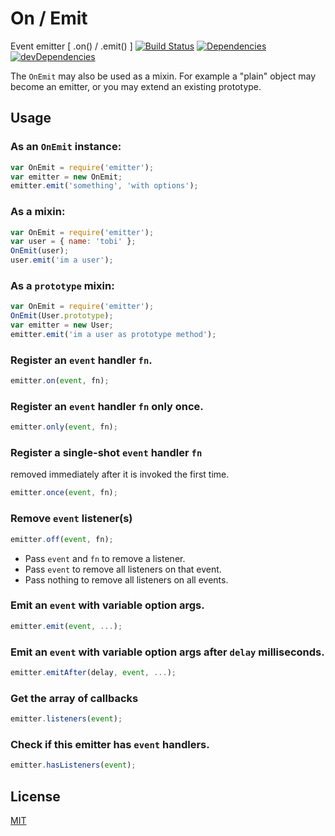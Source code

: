 # On / Emit

Event emitter [ .on() / .emit() ]
[![Build Status](https://travis-ci.org/duzun/onemit.svg?branch=master)](https://travis-ci.org/duzun/onemit)
[![Dependencies](https://david-dm.org/duzun/onemit.svg)](https://david-dm.org/duzun/onemit#info=dependencies&view=table)
[![devDependencies](https://david-dm.org/duzun/onemit/dev-status.svg)](https://david-dm.org/duzun/onemit#info=devDependencies&view=table)

The `OnEmit` may also be used as a mixin.
For example a "plain" object may become an emitter,
or you may extend an existing prototype.


## Usage

### As an `OnEmit` instance:
 ```js
var OnEmit = require('emitter');
var emitter = new OnEmit;
emitter.emit('something', 'with options');
```

### As a mixin:
```js
var OnEmit = require('emitter');
var user = { name: 'tobi' };
OnEmit(user);
user.emit('im a user');
```

### As a `prototype` mixin:
```js
var OnEmit = require('emitter');
OnEmit(User.prototype);
var emitter = new User;
emitter.emit('im a user as prototype method');
```

### Register an `event` handler `fn`.
```js
emitter.on(event, fn);
```

### Register an `event` handler `fn` only once.
```js
emitter.only(event, fn);
```


### Register a single-shot `event` handler `fn`
removed immediately after it is invoked the first time.
```js
emitter.once(event, fn);
```


### Remove `event` listener(s)
```js
emitter.off(event, fn);
```

* Pass `event` and `fn` to remove a listener.
* Pass `event` to remove all listeners on that event.
* Pass nothing to remove all listeners on all events.


### Emit an `event` with variable option args.
```js
emitter.emit(event, ...);
```

### Emit an `event` with variable option args after `delay` milliseconds.
```js
emitter.emitAfter(delay, event, ...);
```


### Get the array of callbacks
```js
emitter.listeners(event);
```


### Check if this emitter has `event` handlers.
```js
emitter.hasListeners(event);
```


## License

[MIT](https://github.com/duzun/onemit/blob/master/LICENSE)
